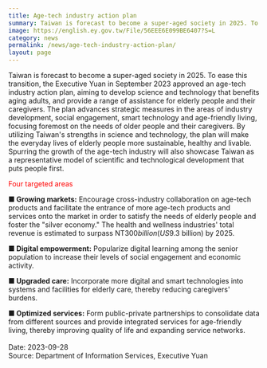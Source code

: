 ```yaml
---
title: Age-tech industry action plan
summary: Taiwan is forecast to become a super-aged society in 2025. To ease this transition, the Executive Yuan in September 2023 approved an age-tech industry action plan
image: https://english.ey.gov.tw/File/56EEE6E099BE6407?S=L
category: news
permalink: /news/age-tech-industry-action-plan/
layout: page
---
```


Taiwan is forecast to become a super-aged society in 2025. To ease this transition, the Executive Yuan in September 2023 approved an age-tech industry action plan, aiming to develop science and technology that benefits aging adults, and provide a range of assistance for elderly people and their caregivers. The plan advances strategic measures in the areas of industry development, social engagement, smart technology and age-friendly living, focusing foremost on the needs of older people and their caregivers. By utilizing Taiwan's strengths in science and technology, the plan will make the everyday lives of elderly people more sustainable, healthy and livable. Spurring the growth of the age-tech industry will also showcase Taiwan as a representative model of scientific and technological development that puts people first.

<font color="#FF0000">Four targeted areas</font>

**■ Growing markets:** Encourage cross-industry collaboration on age-tech products and facilitate the entrance of more age-tech products and services onto the market in order to satisfy the needs of elderly people and foster the "silver economy." The health and wellness industries' total revenue is estimated to surpass NT$300 billion (US$9.3 billion) by 2025.

**■ Digital empowerment:** Popularize digital learning among the senior population to increase their levels of social engagement and economic activity.

**■ Upgraded care:** Incorporate more digital and smart technologies into systems and facilities for elderly care, thereby reducing caregivers' burdens.

**■ Optimized services:** Form public-private partnerships to consolidate data from different sources and provide integrated services for age-friendly living, thereby improving quality of life and expanding service networks.
<br/>
<br/>
Date: 2023-09-28
<br/>
Source: Department of Information Services, Executive Yuan
